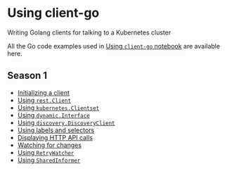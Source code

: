 # Using client-go

Writing Golang clients for talking to a Kubernetes cluster

All the Go code examples used in [Using `client-go` notebook](#) are available here.

## Season 1

- [Initializing a client](./creating-a-rest-config-instance/)
- [Using `rest.Client`](./using-rest-client/)
- [Using `kubernetes.Clientset`](./using-kubernetes-clientset/)
- [Using `dynamic.Interface`](./using-dynamic-interface/)
- [Using `discovery.DiscoveryClient`](./using-discovery-client/)
- [Using labels and selectors](./labels-and-selectors/)
- [Displaying HTTP API calls](./display-http-calls/)
- [Watching for changes](./watching/)
- [Using `RetryWatcher`](./using-retrywatcher/)
- [Using `SharedInformer`](./using-informers/)